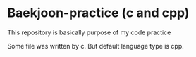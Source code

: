 # Baekjoon-practice (c and cpp)

This repository is basically purpose of my code practice

Some file was written by c.
But default language type is cpp.